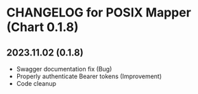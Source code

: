 # CHANGELOG for POSIX Mapper (Chart 0.1.8)

## 2023.11.02 (0.1.8)
- Swagger documentation fix (Bug)
- Properly authenticate Bearer tokens (Improvement)
- Code cleanup